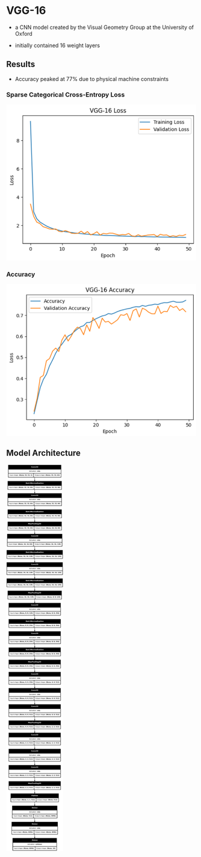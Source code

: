 # VGG-16

* a CNN model created by the Visual Geometry Group at the University of Oxford

* initially contained 16 weight layers

## Results

* Accuracy peaked at 77% due to physical machine constraints

### Sparse Categorical Cross-Entropy Loss

![Model Loss](./images/vgg_loss.png)

### Accuracy

![Model Accuracy](./images/vgg_accuracy.png)

## Model Architecture

![Model Architecture](./images//model_architecture.png)

